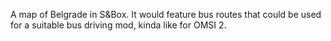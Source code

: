 A map of Belgrade in S&Box. It would feature bus routes that could be used for a suitable bus driving mod, kinda like for OMSI 2.
